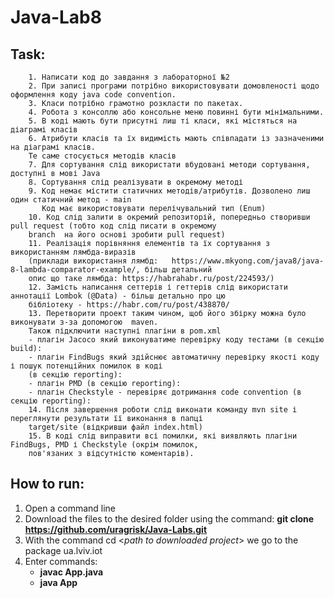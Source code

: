 # Java-Lab8

## Task:
        1. Написати код до завдання з лабораторної №2
        2. При записі програми потрібно використовувати домовленості щодо оформлення коду java code convention.
        3. Класи потрібно грамотно розкласти по пакетах.
        4. Робота з консоллю або консольне меню повинні бути мінімальними.
        5. В коді мають бути присутні лиш ті класи, які містяться на діаграмі класів
        6. Атрибути класів та їх видимість мають співпадати із зазначеними на діаграмі класів. 
        Те саме стосується методів класів
        7. Для сортування слід використати вбудовані методи сортування, доступні в мові Java
        8. Сортування слід реалізувати в окремому методі
        9. Код немає містити статичних методів/атрибутів. Дозволено лиш один статичний метод - main
           Код має використовувати перелічувальний тип (Enum)
        10. Код слід залити в окремий репозиторій, попередньо створивши pull request (тобто код слід писати в окремому 
        branch  на його основі зробити pull request)
        11. Реалізація порівняння елементів та їх сортування з використанням лямбда-виразів 
        (приклади використання лямбд:   https://www.mkyong.com/java8/java-8-lambda-comparator-example/, більш детальний 
        опис що таке лямбда: https://habrahabr.ru/post/224593/)
        12. Замість написання сеттерів і геттерів слід використати аннотації Lombok (@Data) - більш детально про цю 
        бібліотеку - https://habr.com/ru/post/438870/
        13. Перетворити проект таким чином, щоб його збірку можна було виконувати з-за допомогою  maven. 
        Також підключити наступні плагіни в pom.xml
        - плагін Jacoco який виконуватиме перевірку коду тестами (в секцію build):
        - плагін FindBugs який здійснює автоматичну перевірку якості коду і пошук потенційних помилок в коді 
        (в секцію reporting):
        - плагін PMD (в секцію reporting):
        - плагін Checkstyle - перевіряє дотримання code convention (в секцію reporting):        
        14. Після завершення роботи слід виконати команду mvn site і переглянути результати її виконання в папці 
        target/site (відкривши файл index.html)
        15. В коді слід виправити всі помилки, які виявляють плагіни FindBugs, PMD і Checkstyle (окрім помилок, 
        пов'язаних з відсутністю коментарів).



## How to run:
1. Open a command line
2. Download the files to the desired folder using the command: **git clone https://github.com/uragrisk/Java-Labs.git**
3. With the command cd <*path to downloaded project*> we go to the package ua.lviv.iot
4. Enter commands:
    * **javac App.java**
    * **java App**